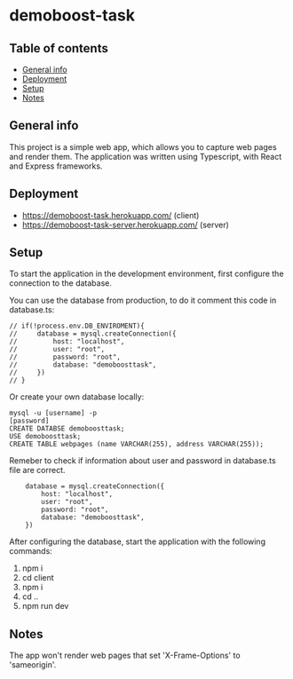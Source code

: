 # demoboost-task
 
## Table of contents
* [General info](#general-info)
* [Deployment](#deployment)
* [Setup](#setup)
* [Notes](#notes)

## General info
This project is a simple web app, which allows you to capture web pages and render them. The application was written using Typescript, with React and Express frameworks.

## Deployment
* https://demoboost-task.herokuapp.com/ (client)
* https://demoboost-task-server.herokuapp.com/ (server)

## Setup
To start the application in the development environment, first configure the connection to the database.

You can use the database from production, to do it comment this code in database.ts:
```
// if(!process.env.DB_ENVIROMENT){
//     database = mysql.createConnection({
//         host: "localhost",
//         user: "root",
//         password: "root",
//         database: "demoboosttask",
//     })
// }
```
Or create your own database locally:
```
mysql -u [username] -p 
[password]
CREATE DATABSE demoboosttask;
USE demoboosttask;
CREATE TABLE webpages (name VARCHAR(255), address VARCHAR(255));
```
Remeber to check if information about user and password in database.ts file are correct.
```
    database = mysql.createConnection({
        host: "localhost",
        user: "root",
        password: "root",
        database: "demoboosttask",
    })
```
After configuring the database, start the application with the following commands:

1. npm i
2. cd client
3. npm i
4. cd ..
5. npm run dev

## Notes
The app won't render web pages that set 'X-Frame-Options' to 'sameorigin'.
